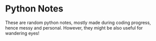 # Python Notes 
         
These are random python notes, mostly made during coding progress, hence messy and personal. However, they might be also useful for wandering eyes! 


